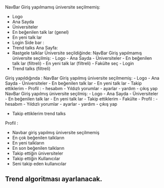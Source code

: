 NavBar Giriş yapılmamış üniversite seçilmemiş:
-  Logo
-  Ana Sayda
-  Üniversiteler
-  En beğenilen talk lar (genel)
-  En yeni talk lar
- Login
Side bar :
- Trend talks
Ana Sayfa:
 -   Rastgele talklar
Üniversite seçildiğinde: 
    NavBar Giriş yapılmamış üniversite seçilmiş:
    -  Logo
    -  Ana Sayda
    -  Üniversiteler
    -  En beğenilen talk lar (filtreli)
    -  En yeni talk lar (filtreli)
    -  Fakülte seç
    -  Login
- Trend talks (filtreli)

Giriş yapıldığında : 
    NavBar Giriş yapılmış üniversite seçilmemiş:
        -  Logo
        -  Ana Sayda
        -  Üniversiteler
        -  En beğenilen talk lar 
        -  En yeni talk lar 
        -  Takip ettiklerim
        -  Profil :
            - hesabım
            - Yıldızlı yorumlar
            - ayarlar
            - yardım
            - çıkış yap
    NavBar Giriş yapılmış üniversite seçilmiş:
        -  Logo
        -  Ana Sayda
        -  Üniversiteler
        -  En beğenilen talk lar 
        -  En yeni talk lar 
        -  Takip ettiklerim
        -  Fakülte
        -  Profil :
            - hesabım
            - Yıldızlı yorumlar
            - ayarlar
            - yardım
            - çıkış yap
- Takip ettiklerim trend talks

Profil : 
-   Navbar giriş yapılmış üniversite seçilmemiş
-   En çok beğenilen talkların
-   En yeni talkların
-   En son beğenilen talkların
-   Takip ettiğin üniversiteler
-   Takip ettiğin Kullanıcılar
-   Seni takip eden kullanıcılar


## Trend algoritması ayarlanacak.
## 